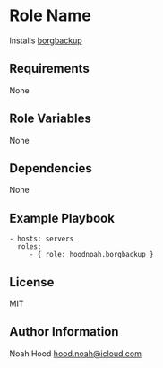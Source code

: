 # Role Name

Installs [borgbackup](https://www.borgbackup.org/)

## Requirements

None

## Role Variables

None

## Dependencies

None

## Example Playbook

    - hosts: servers
      roles:
         - { role: hoodnoah.borgbackup }

## License

MIT

## Author Information

Noah Hood [hood.noah@icloud.com](mailto:hood.noah@icloud.com)
